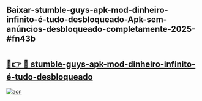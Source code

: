 ## Baixar-stumble-guys-apk-mod-dinheiro-infinito-é-tudo-desbloqueado-Apk-sem-anúncios-desbloqueado-completamente-2025-#fn43b

# <h2><a href="https://ainizakaria.my?title=stumble-guys-apk-mod-dinheiro-infinito-é-tudo-desbloqueado&ref=22M">🔗👉 🔴 stumble-guys-apk-mod-dinheiro-infinito-é-tudo-desbloqueado</a></h2>

[![acn](https://github.com/user-attachments/assets/0f9c940e-d8b0-45ae-aac7-cd30a18b3e1c)](https://ainizakaria.my?title=stumble-guys-apk-mod-dinheiro-infinito-é-tudo-desbloqueado&ref=22M)

